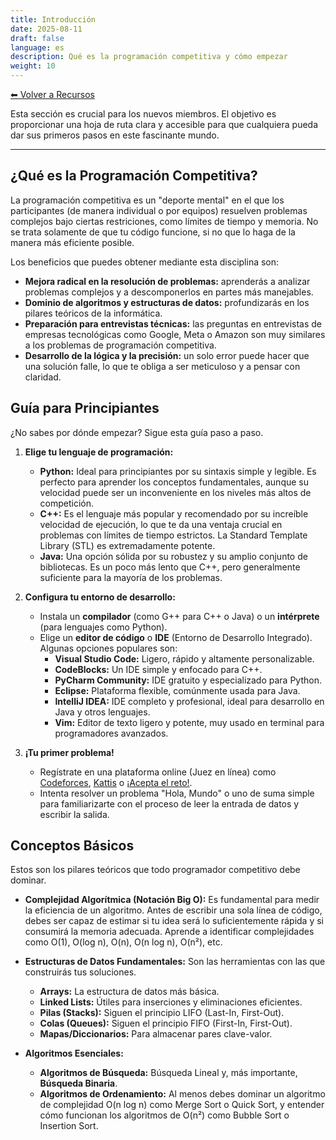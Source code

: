 ```yaml
---
title: Introducción
date: 2025-08-11
draft: false
language: es
description: Qué es la programación competitiva y cómo empezar
weight: 10
---
```


[⬅ Volver a Recursos](../)


Esta sección es crucial para los nuevos miembros. El objetivo es proporcionar una hoja de ruta clara y accesible para que cualquiera pueda dar sus primeros pasos en este fascinante mundo.

---

## ¿Qué es la Programación Competitiva?

La programación competitiva es un "deporte mental" en el que los participantes (de manera individual o por equipos) resuelven problemas complejos bajo ciertas restriciones, como límites de tiempo y memoria. No se trata solamente de que tu código funcione, si no que lo haga de la manera más eficiente posible.



Los beneficios que puedes obtener mediante esta disciplina son:

*   **Mejora radical en la resolución de problemas:** aprenderás a analizar problemas complejos y a descomponerlos en partes más manejables.
*   **Dominio de algoritmos y estructuras de datos:** profundizarás en los pilares teóricos de la informática.
*   **Preparación para entrevistas técnicas:** las preguntas en entrevistas de empresas tecnológicas como Google, Meta o Amazon son muy similares a los problemas de programación competitiva.
*   **Desarrollo de la lógica y la precisión:** un solo error puede hacer que una solución falle, lo que te obliga a ser meticuloso y a pensar con claridad.

## Guía para Principiantes

¿No sabes por dónde empezar? Sigue esta guía paso a paso.

1.  **Elige tu lenguaje de programación:**
    * **Python:** Ideal para principiantes por su sintaxis simple y legible. Es perfecto para aprender los conceptos fundamentales, aunque su velocidad puede ser un inconveniente en los niveles más altos de competición.
    *   **C++:** Es el lenguaje más popular y recomendado por su increíble velocidad de ejecución, lo que te da una ventaja crucial en problemas con límites de tiempo estrictos. La Standard Template Library (STL) es extremadamente potente.
    *   **Java:** Una opción sólida por su robustez y su amplio conjunto de bibliotecas. Es un poco más lento que C++, pero generalmente suficiente para la mayoría de los problemas.
    

2.  **Configura tu entorno de desarrollo:**
    * Instala un **compilador** (como G++ para C++ o Java) o un **intérprete** (para lenguajes como Python).
    *   Elige un **editor de código** o **IDE** (Entorno de Desarrollo Integrado). Algunas opciones populares son:
        *   **Visual Studio Code:** Ligero, rápido y altamente personalizable.
        *   **CodeBlocks:** Un IDE simple y enfocado para C++.
        *   **PyCharm Community:** IDE gratuito y especializado para Python.
        *   **Eclipse:** Plataforma flexible, comúnmente usada para Java.
        *   **IntelliJ IDEA:** IDE completo y profesional, ideal para desarrollo en Java y otros lenguajes.
        *   **Vim:** Editor de texto ligero y potente, muy usado en terminal para programadores avanzados.

3.  **¡Tu primer problema!**
    *   Regístrate en una plataforma online (Juez en línea) como [Codeforces](https://codeforces.com/), [Kattis](https://open.kattis.com/) o [¡Acepta el reto!](https://aceptaelreto.com/).
    *   Intenta resolver un problema "Hola, Mundo" o uno de suma simple para familiarizarte con el proceso de leer la entrada de datos y escribir la salida.

## Conceptos Básicos

Estos son los pilares teóricos que todo programador competitivo debe dominar.

*   **Complejidad Algorítmica (Notación Big O):** Es fundamental para medir la eficiencia de un algoritmo. Antes de escribir una sola línea de código, debes ser capaz de estimar si tu idea será lo suficientemente rápida y si consumirá la memoria adecuada. Aprende a identificar complejidades como O(1), O(log n), O(n), O(n log n), O(n²), etc.

*   **Estructuras de Datos Fundamentales:** Son las herramientas con las que construirás tus soluciones.
    *   **Arrays:** La estructura de datos más básica.
    *   **Linked Lists:** Útiles para inserciones y eliminaciones eficientes.
    *   **Pilas (Stacks):** Siguen el principio LIFO (Last-In, First-Out).
    *   **Colas (Queues):** Siguen el principio FIFO (First-In, First-Out).
    *   **Mapas/Diccionarios:** Para almacenar pares clave-valor.

*   **Algoritmos Esenciales:**
    *   **Algoritmos de Búsqueda:** Búsqueda Lineal y, más importante, **Búsqueda Binaria**.
    *   **Algoritmos de Ordenamiento:** Al menos debes dominar un algoritmo de complejidad O(n log n) como Merge Sort o Quick Sort, y entender cómo funcionan los algoritmos de O(n²) como Bubble Sort o Insertion Sort.